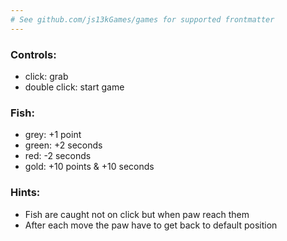 ```yaml
---
# See github.com/js13kGames/games for supported frontmatter
---
```

### Controls:
- click: grab
- double click: start game

### Fish:
- grey: +1 point
- green: +2 seconds
- red: -2 seconds
- gold: +10 points & +10 seconds


### Hints:
- Fish are caught not on click but when paw reach them
- After each move the paw have to get back to default position
